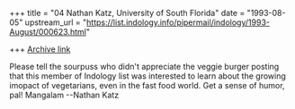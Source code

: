+++
title = "04 Nathan Katz, University of South Florida"
date = "1993-08-05"
upstream_url = "https://list.indology.info/pipermail/indology/1993-August/000623.html"

+++
[Archive link](https://list.indology.info/pipermail/indology/1993-August/000623.html)

Please tell the sourpuss who didn't appreciate the veggie burger posting that
this member of Indology list was interested to learn about the growing imopact
of vegetarians, even in the fast food world. Get a sense of humor, pal!
Mangalam --Nathan Katz






